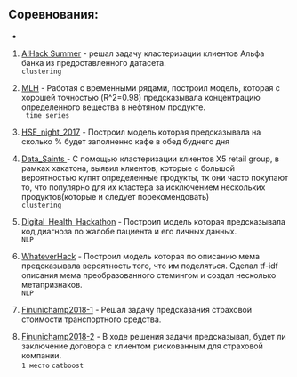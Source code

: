 ## Соревнования:


* 
1. <a href="https://github.com/RomanMatiiv/Hackathons/tree/master/A!Hack%20Summer"> A!Hack Summer</a> - решал задачу кластеризации клиентов Альфа банка из предоставленного датасета.<br>`clustering`
2. <a href="https://github.com/RomanMatiiv/Hackathons/tree/master/MLH"> MLH</a> - Работая с временными рядами, построил модель, которая с хорошей точностью (R^2=0.98) предсказывала концентрацию определенного вещества в нефтяном продукте.<br> ` time series`
3. <a href="https://github.com/RomanMatiiv/Hackathons/tree/master/HSE_night_2017"> HSE_night_2017</a> - Построил модель которая предсказывала на сколько % будет заполненно кафе в обед буднего дня
4. <a href="https://github.com/RomanMatiiv/Hackathons/tree/master/Data_Saints"> Data_Saints </a> - С помощью кластеризации клиентов X5 retail group, в рамках хакатона, выявил клиентов, которые с большой вероятностью купят определенные продукты, тк они часто покупают то, что популярно для их кластера за исключением нескольких продуктов(которые и следует порекомендовать)<br>`clustering`
5. <a href="https://github.com/RomanMatiiv/Hackathons/tree/master/Digital_Health_Hackathon"> Digital_Health_Hackathon</a> - Построил модель которая предсказывала код диагноза по жалобе пациента и его личных данных.<br> `NLP`
6. <a href="https://github.com/RomanMatiiv/Hackathons/tree/master/WhateverHack"> WhateverHack</a> - Построил модель которая по описанию мема предсказывала вероятность того, что им поделяться. Сделал tf-idf описания мема преобразованного стемингом и создал несколько метапризнаков.<br> `NLP`
7. <a href="https://github.com/RomanMatiiv/Competitions/tree/master/Finunichamp2018/1">Finunichamp2018-1</a> -  Решал задачу предсказания страховой стоимости транспортного средства.

8. <a href="https://github.com/RomanMatiiv/Competitions/tree/master/Finunichamp2018/2">Finunichamp2018-2</a> -  В ходе решения задачи предсказывал, будет ли заключение договора с клиентом рискованным для страховой компании. <br> `1 место` `catboost`
